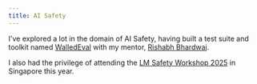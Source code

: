 ```yaml
---
title: AI Safety
---
```

I've explored a lot in the domain of AI Safety, having built a test suite and toolkit named [WalledEval](research/walledeval.md) with my mentor, [Rishabh Bhardwaj](people/rishabh-bhardwaj.md).

I also had the privilege of attending the [LM Safety Workshop 2025](ai-safety/lmxsafety-25.md) in Singapore this year.